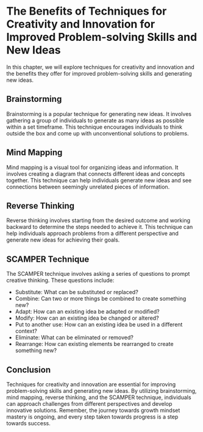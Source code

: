 The Benefits of Techniques for Creativity and Innovation for Improved Problem-solving Skills and New Ideas
===============================================================================================================================================================

In this chapter, we will explore techniques for creativity and innovation and the benefits they offer for improved problem-solving skills and generating new ideas.

Brainstorming
-------------

Brainstorming is a popular technique for generating new ideas. It involves gathering a group of individuals to generate as many ideas as possible within a set timeframe. This technique encourages individuals to think outside the box and come up with unconventional solutions to problems.

Mind Mapping
------------

Mind mapping is a visual tool for organizing ideas and information. It involves creating a diagram that connects different ideas and concepts together. This technique can help individuals generate new ideas and see connections between seemingly unrelated pieces of information.

Reverse Thinking
----------------

Reverse thinking involves starting from the desired outcome and working backward to determine the steps needed to achieve it. This technique can help individuals approach problems from a different perspective and generate new ideas for achieving their goals.

SCAMPER Technique
-----------------

The SCAMPER technique involves asking a series of questions to prompt creative thinking. These questions include:

* Substitute: What can be substituted or replaced?
* Combine: Can two or more things be combined to create something new?
* Adapt: How can an existing idea be adapted or modified?
* Modify: How can an existing idea be changed or altered?
* Put to another use: How can an existing idea be used in a different context?
* Eliminate: What can be eliminated or removed?
* Rearrange: How can existing elements be rearranged to create something new?

Conclusion
----------

Techniques for creativity and innovation are essential for improving problem-solving skills and generating new ideas. By utilizing brainstorming, mind mapping, reverse thinking, and the SCAMPER technique, individuals can approach challenges from different perspectives and develop innovative solutions. Remember, the journey towards growth mindset mastery is ongoing, and every step taken towards progress is a step towards success.


